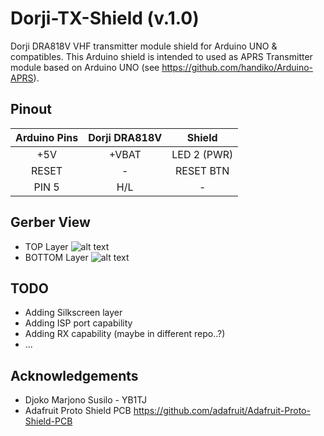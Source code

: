 # Dorji-TX-Shield (v.1.0)
Dorji DRA818V VHF transmitter module shield for Arduino UNO &amp; compatibles.
This Arduino shield is intended to used as APRS Transmitter module based on Arduino UNO (see https://github.com/handiko/Arduino-APRS).

## Pinout
|Arduino Pins |Dorji DRA818V|   Shield    |
|:-----------:|:-----------:|:-----------:|
|    +5V      |  +VBAT      | LED 2 (PWR) |
|  RESET      |    -        | RESET BTN   |
|  PIN 5      |  H/L        |     -       |

## Gerber View
* TOP Layer
![alt text](https://github.com/handiko/Dorji-TX-Shield/blob/master/Pics/gerber_top.png)
* BOTTOM Layer
![alt text](https://github.com/handiko/Dorji-TX-Shield/blob/master/Pics/gerber_bottom.png)

## TODO
* Adding Silkscreen layer
* Adding ISP port capability
* Adding RX capability (maybe in different repo..?)
* ...

## Acknowledgements
* Djoko Marjono Susilo - YB1TJ
* Adafruit Proto Shield PCB https://github.com/adafruit/Adafruit-Proto-Shield-PCB
